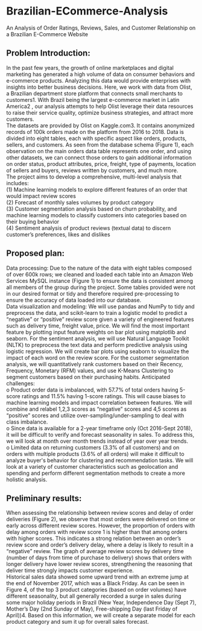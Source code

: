# Brazilian-ECommerce-Analysis
An Analysis of Order Ratings, Reviews, Sales, and Customer Relationship on a Brazilian E-Commerce Website

<h2>Problem Introduction: </h2>
In the past few years, the growth of online marketplaces and digital marketing has generated a high volume of data on consumer behaviors and e-commerce products. Analyzing this data would provide enterprises with insights into better business decisions. Here, we work with data from Olist, a Brazilian department store platform that connects small merchants to customers1. With Brazil being the largest e-commerce market in Latin America2 , our analysis attempts to help Olist leverage their data resources to raise their service quality, optimize business strategies, and attract more customers.<br />
The datasets are provided by Olist on Kaggle.com3. It contains anonymized records of 100k orders made on the platform from 2016 to 2018. Data is divided into eight tables, each with specific aspect like orders, products, sellers, and customers. As seen from the database schema (Figure 1), each observation on the main orders data table represents one order, and using other datasets, we can connect those orders to gain additional information on order status, product attributes, price, freight, type of payments, location of sellers and buyers, reviews written by customers, and much more.<br />
The project aims to develop a comprehensive, multi-level analysis that includes:<br />
(1) Machine learning models to explore different features of an order that would impact review scores<br />
(2) Forecast of monthly sales volumes by product category<br />
(3) Customer segmentation analysis based on churn probability, and machine learning models to classify customers into categories based on their buying behavior<br />
(4) Sentiment analysis of product reviews (textual data) to discern customer’s preferences, likes and dislikes<br />

<h2>Proposed plan: </h2>
Data processing: Due to the nature of the data with eight tables composed of over 600k rows; we cleaned and loaded each table into an Amazon Web Services MySQL instance (Figure 1) to ensure the data is consistent among all members of the group during the project. Some tables provided were not in our desired format or tidy and therefore required pre-processing to ensure the accuracy of data loaded into our database.<br />
Data visualization and modeling: We will use pandas and NumPy to tidy and preprocess the data, and scikit-learn to train a logistic model to predict a “negative” or “positive” review score given a variety of engineered features such as delivery time, freight value, price. We will find the most important feature by plotting input feature weights on bar plot using matplotlib and seaborn. For the sentiment analysis, we will use Natural Language Toolkit (NLTK) to preprocess the text data and perform predictive analysis using logistic regression. We will create bar plots using seaborn to visualize the impact of each word on the review score. For the customer segmentation analysis, we will quantitatively rank customers based on their Recency, Frequency, Monetary (RFM) values, and use K-Means Clustering to segment customers based on their purchasing habits.
Anticipated challenges:<br />
o Product order data is imbalanced, with 57.7% of total orders having 5-score ratings and 11.5% having 1-score ratings. This will cause biases to machine learning models and impact correlation between features. We will combine and relabel 1,2,3 scores as “negative” scores and 4,5 scores as “positive” scores and utilize over-sampling/under-sampling to deal with class imbalance.<br />
o Since data is available for a 2-year timeframe only (Oct 2016-Sept 2018), it will be difficult to verify and forecast seasonality in sales. To address this, we will look at month over month trends instead of year over year trends.<br />
o Limited data on returning customers (3.3% of all customers) and on orders with multiple products (3.6% of all orders) will make it difficult to analyze buyer's behavior for clustering and recommendation tasks. We will look at a variety of customer characteristics such as geolocation and spending and perform different segmentation methods to create a more holistic analysis.<br />
<h2>Preliminary results: </h2>
When assessing the relationship between review scores and delay of order deliveries (Figure 2), we observe that most orders were delivered on time or early across different review scores. However, the proportion of orders with delay among orders with review score 1 is higher than that among orders with higher scores. This indicates a strong relation between an order’s review score and order’s delivery delay, where a delay is likely to result in a “negative” review. The graph of average review scores by delivery time (number of days from time of purchase to delivery) shows that orders with longer delivery have lower review scores, strengthening the reasoning that deliver time strongly impacts customer experience.<br />
Historical sales data showed some upward trend with an extreme jump at the end of November 2017, which was a Black Friday. As can be seen in Figure 4, of the top 3 product categories (based on order volumes) have different seasonality, but all generally recorded a surge in sales during some major holiday periods in Brazil (New Year, Independence Day (Sept 7), Mother’s Day (2nd Sunday of May), Free-shipping Day (last Friday of April))4. Based on this information, we will create a separate model for each product category and sum it up for overall sales forecast.<br />
